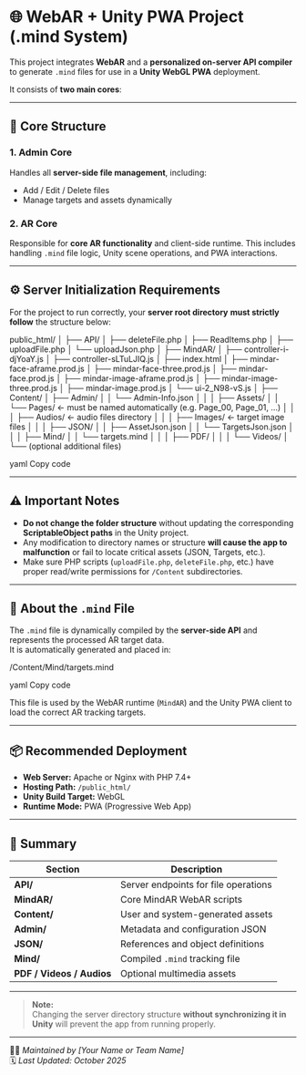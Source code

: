 # 🌐 WebAR + Unity PWA Project (.mind System)

This project integrates **WebAR** and a **personalized on-server API compiler** to generate `.mind` files for use in a **Unity WebGL PWA** deployment.  

It consists of **two main cores**:

---

## 🧩 Core Structure

### 1. **Admin Core**
Handles all **server-side file management**, including:
- Add / Edit / Delete files
- Manage targets and assets dynamically

### 2. **AR Core**
Responsible for **core AR functionality** and client-side runtime.
This includes handling `.mind` file logic, Unity scene operations, and PWA interactions.

---

## ⚙️ Server Initialization Requirements

For the project to run correctly, your **server root directory** **must strictly follow** the structure below:

public_html/
│
├── API/
│ ├── deleteFile.php
│ ├── ReadItems.php
│ ├── uploadFile.php
│ └── uploadJson.php
│
├── MindAR/
│ ├── controller-i-djYoaY.js
│ ├── controller-sLTuLJIQ.js
│ ├── index.html
│ ├── mindar-face-aframe.prod.js
│ ├── mindar-face-three.prod.js
│ ├── mindar-face.prod.js
│ ├── mindar-image-aframe.prod.js
│ ├── mindar-image-three.prod.js
│ ├── mindar-image.prod.js
│ └── ui-2_N98-vS.js
│
├── Content/
│ ├── Admin/
│ │ └── Admin-Info.json
│ │
│ ├── Assets/
│ │ └── Pages/ ← must be named automatically (e.g. Page_00, Page_01, ...)
│ │
│ ├── Audios/ ← audio files directory
│ │
│ ├── Images/ ← target image files
│ │
│ ├── JSON/
│ │ ├── AssetJson.json
│ │ └── TargetsJson.json
│ │
│ ├── Mind/
│ │ └── targets.mind
│ │
│ ├── PDF/
│ │
│ └── Videos/
│
└── (optional additional files)

yaml
Copy code

---

## ⚠️ Important Notes

- **Do not change the folder structure** without updating the corresponding **ScriptableObject paths** in the Unity project.
- Any modification to directory names or structure **will cause the app to malfunction** or fail to locate critical assets (JSON, Targets, etc.).
- Make sure PHP scripts (`uploadFile.php`, `deleteFile.php`, etc.) have proper read/write permissions for `/Content` subdirectories.

---

## 🧠 About the `.mind` File
The `.mind` file is dynamically compiled by the **server-side API** and represents the processed AR target data.  
It is automatically generated and placed in:

/Content/Mind/targets.mind

yaml
Copy code

This file is used by the WebAR runtime (`MindAR`) and the Unity PWA client to load the correct AR tracking targets.

---

## 📦 Recommended Deployment

- **Web Server:** Apache or Nginx with PHP 7.4+
- **Hosting Path:** `/public_html/`
- **Unity Build Target:** WebGL
- **Runtime Mode:** PWA (Progressive Web App)

---

## 📁 Summary

| Section | Description |
|----------|--------------|
| **API/** | Server endpoints for file operations |
| **MindAR/** | Core MindAR WebAR scripts |
| **Content/** | User and system-generated assets |
| **Admin/** | Metadata and configuration JSON |
| **JSON/** | References and object definitions |
| **Mind/** | Compiled `.mind` tracking file |
| **PDF / Videos / Audios** | Optional multimedia assets |

---

> **Note:**  
> Changing the server directory structure **without synchronizing it in Unity** will prevent the app from running properly.

---

👨‍💻 *Maintained by [Your Name or Team Name]*  
🗓️ *Last Updated: October 2025*
